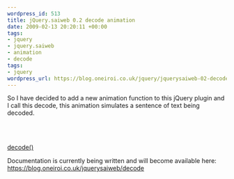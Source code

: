 ```yaml
--- 
wordpress_id: 513
title: jQuery.saiweb 0.2 decode animation
date: 2009-02-13 20:20:11 +00:00
tags: 
- jquery
- jquery.saiweb
- animation
- decode
tags: 
- jquery
wordpress_url: https://blog.oneiroi.co.uk/jquery/jquerysaiweb-02-decode-animation
---
```

So I have decided to add a new animation function to this jQuery plugin and I call this decode, this animation simulates a sentence of text being decoded.

<p><script type="text/javascript" src="https://ajax.googleapis.com/ajax/libs/jquery/1.2.6/jquery.min.js"></script><br />
<script src="https://svn.blog.oneiroi.co.uk/branches/jquery_plugin/tags/0.3/jquery.saiweb.min.js" type="text/javascript"></script><br />
<a name="decode"></a></p>
<div id='decode_div_id'></div>
<p><a href="#decode" onclick="$('#decode_div_id').decode({text: 'As you can see this text is being animated as if it is decoding'});">decode()</a></p>

Documentation is currently being written and will become available here: <a href="https://blog.oneiroi.co.uk/jquerysaiweb/decode">https://blog.oneiroi.co.uk/jquerysaiweb/decode</a>
